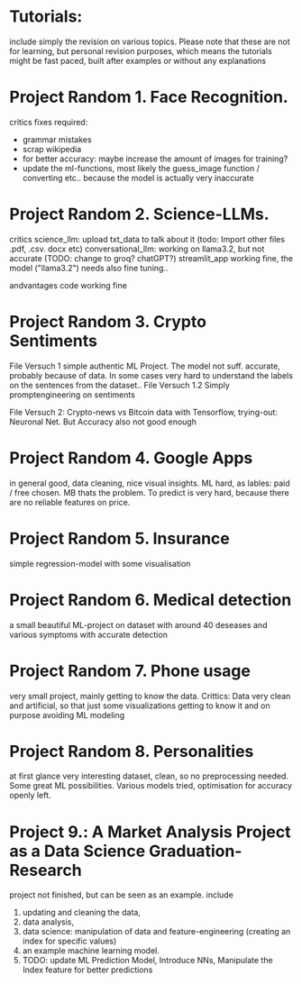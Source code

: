 # Tutorials:
include simply the revision on various topics. Please note that these are not for learning, but personal revision purposes, which means the tutorials might be fast paced, built after examples or without any explanations

# Project Random 1. Face Recognition.
critics
  fixes required:
- grammar mistakes
- scrap wikipedia
- for better accuracy: maybe increase the amount of images for training?
- update the ml-functions, most likely the guess_image function / converting etc.. because the model is actually very inaccurate

# Project Random 2. Science-LLMs.
critics
science_llm: upload txt_data to talk about it (todo: Import other files .pdf, .csv. docx etc)
conversational_llm: working on llama3.2, but not accurate (TODO: change to groq? chatGPT?)
streamlit_app working fine, the model ("llama3.2") needs also fine tuning..

andvantages
code working fine

# Project Random 3. Crypto Sentiments
File Versuch 1 simple authentic ML Project. The model not suff. accurate, probably because of data. 
In some cases very hard to understand the labels on the sentences from the dataset..
File Versuch 1.2 Simply promptengineering on sentiments

File Versuch 2: Crypto-news vs Bitcoin data with Tensorflow, trying-out: Neuronal Net. But Accuracy also not good enough

# Project Random 4. Google Apps
in general good, data cleaning, nice visual insights.
ML hard, as lables: paid / free chosen. MB thats the problem. To predict is very hard, because there are no reliable features on price.

# Project Random 5. Insurance
simple regression-model with some visualisation

# Project Random 6. Medical detection
a small beautiful ML-project on dataset with around 40 deseases and various symptoms with accurate detection

# Project Random 7. Phone usage
very small project, mainly getting to know the data. 
Crittics: Data very clean and artificial, so that just some visualizations getting to know it and on purpose avoiding ML modeling 

# Project Random 8. Personalities
at first glance very interesting dataset, clean, so no preprocessing needed. 
Some great ML possibilities. Various models tried, optimisation for accuracy openly left.

# Project 9.: A Market Analysis Project as a Data Science Graduation-Research
project not finished, but can be seen as an example. 
include 
1. updating and cleaning the data,
2. data analysis,
3. data science: manipulation of data and feature-engineering (creating an index for specific values)
4. an example machine learning model.
5. TODO: update ML Prediction Model, Introduce NNs, Manipulate the Index feature for better predictions
